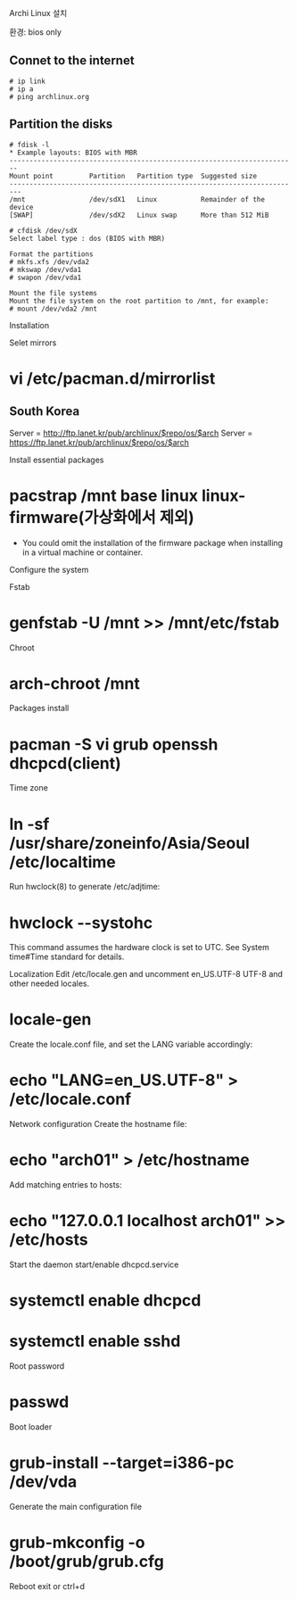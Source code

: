 Archi Linux 설치

환경: bios only

## Connet to the internet ##
```
# ip link
# ip a
# ping archlinux.org
```

## Partition the disks ##
```
# fdisk -l
* Example layouts: BIOS with MBR
------------------------------------------------------------------------
Mount point			Partition	Partition type	Suggested size
-------------------------------------------------------------------------
/mnt				/dev/sdX1	Linux			Remainder of the device
[SWAP]				/dev/sdX2	Linux swap		More than 512 MiB

# cfdisk /dev/sdX
Select label type : dos (BIOS with MBR)

Format the partitions
# mkfs.xfs /dev/vda2
# mkswap /dev/vda1
# swapon /dev/vda1

Mount the file systems
Mount the file system on the root partition to /mnt, for example:
# mount /dev/vda2 /mnt
```

Installation

Selet mirrors
# vi /etc/pacman.d/mirrorlist
## South Korea
Server = http://ftp.lanet.kr/pub/archlinux/$repo/os/$arch
Server = https://ftp.lanet.kr/pub/archlinux/$repo/os/$arch

Install essential packages
# pacstrap /mnt base linux linux-firmware(가상화에서 제외)
* You could omit the installation of the firmware package when installing in a virtual machine or container.


Configure the system

Fstab
# genfstab -U /mnt >> /mnt/etc/fstab

Chroot
# arch-chroot /mnt

Packages install
# pacman -S vi grub openssh dhcpcd(client)

Time zone
# ln -sf /usr/share/zoneinfo/Asia/Seoul /etc/localtime
Run hwclock(8) to generate /etc/adjtime:
# hwclock --systohc
This command assumes the hardware clock is set to UTC. See System time#Time standard for details.

Localization
Edit /etc/locale.gen and uncomment en_US.UTF-8 UTF-8 and other needed locales.
# locale-gen
Create the locale.conf file, and set the LANG variable accordingly:
# echo "LANG=en_US.UTF-8" > /etc/locale.conf

Network configuration
Create the hostname file:
# echo "arch01" > /etc/hostname
 Add matching entries to hosts:
# echo "127.0.0.1	localhost	arch01" >> /etc/hosts

Start the daemon start/enable dhcpcd.service
# systemctl enable dhcpcd
# systemctl enable sshd


Root password
# passwd

Boot loader
# grub-install --target=i386-pc /dev/vda
Generate the main configuration file
# grub-mkconfig -o /boot/grub/grub.cfg


Reboot
exit or ctrl+d 

